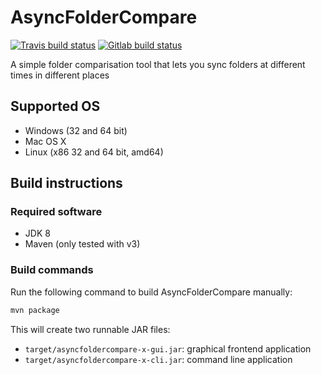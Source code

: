 # AsyncFolderCompare

[![Travis build status](https://travis-ci.org/patgrosse/AsyncFolderCompare.svg?branch=master)](https://travis-ci.org/patgrosse/AsyncFolderCompare)
[![Gitlab build status](https://gitlab.com/patgrosse/AsyncFolderCompare/badges/master/build.svg)](https://gitlab.com/patgrosse/AsyncFolderCompare/commits/master)

A simple folder comparisation tool that lets you sync folders at different times in different places

## Supported OS
* Windows (32 and 64 bit)
* Mac OS X
* Linux (x86 32 and 64 bit, amd64)

## Build instructions

### Required software
* JDK 8
* Maven (only tested with v3)

### Build commands
Run the following command to build AsyncFolderCompare manually:
```bash
mvn package
```
This will create two runnable JAR files:
* `target/asyncfoldercompare-x-gui.jar`: graphical frontend application
* `target/asyncfoldercompare-x-cli.jar`: command line application